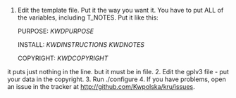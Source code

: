 1. Edit the template file. Put it the way you want it. You have to put ALL of the variables, including T_NOTES. Put it like this:

    PURPOSE:
    _KWDPURPOSE_
     
    INSTALL:
    _KWDINSTRUCTIONS_
    _KWDNOTES_
    
    COPYRIGHT:
    _KWDCOPYRIGHT_

it puts just nothing in the line. but it must be in file.
2. Edit the gplv3 file - put your data in the copyright.
3. Run ./configure
4. If you have problems, open an issue in the tracker at <http://github.com/Kwpolska/kru/issues>.